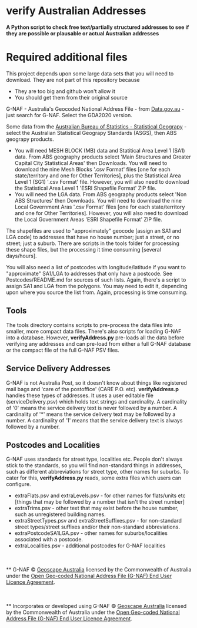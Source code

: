 # verify Australian Addresses
**A Python script to check free text/partially structured addresses to see if they are possible or plausable or actual Australian addresses**

# Required additional files
This project depends upon some large data sets that you will need to download. They are not part of this repository because
* They are too big and github won't allow it
* You should get them from their original source

G-NAF - Australia's Geocoded National Address File - from [Data.gov.au](https://data.gov.au/home) - just search for G-NAF. Select the GDA2020 version.

Some data from the [Australian Bureau of Statistics - Statistical Geograpy](https://www.abs.gov.au/statistics/statistical-geography) - select the Australian Statistical Geograpy Standards (ASGS), then ABS geograpy products.
 * You will need MESH BLOCK (MB) data and Statitical Area Level 1 (SA1) data. From ABS geography products select 'Main Structures and Greater Capital City Statistical Areas' then Downloads. You will need to download the nine Mesh Blocks '.csv Format' files [one for each state/territory and one for Other Territories], plus the Statistical Area Level 1 (SG1) '.csv Format' file. However, you will also need to download the Statistical Area Level 1 'ESRI Shapefile Format' ZIP file.
 * You will need the LGA data. From ABS geography products select 'Non ABS Structures' then Downloads. You will need to download the nine Local Government Aras '.csv Format' files [one for each state/territory and one for Other Territories].  However, you will also need to download the Local Government Areas 'ESRI Shapefile Format' ZIP file.
 
 The shapefiles are used to "approximately" geocode [assign an SA1 and LGA code] to addresses that have no house number; just a street, or no street; just a suburb. There are scripts in the tools folder for processing these shape files, but the processing it time consuming [several days/hours].

 You will also need a list of postcodes with longitude/latitude if you want to "approximate" SA1/LGA to addresses that only have a postcode. See Postcodes/README.md for sources of such lists. Again, there's a script to assign SA1 and LGA from the polygons. You may need to edit it, depending upon where you source the list from. Again, processing is time consuming.

 ## Tools
 The tools directory contains scripts to pre-process the data files into smaller, more compact data files. There's also scripts for loading G-NAF into a database. However, **verifyAddress.py** pre-loads all the data before verifying any addresses and can pre-load from either a full G-NAF database or the compact file of the full G-NAF PSV files.

 ## Service Delivery Addresses
 G-NAF is not Australia Post, so it doesn't know about things like registered mail bags and 'care of the postoffice' (CARE P.O. etc). **verifyAddress.p** handles these types of addresses. It uses a user editable file (serviceDelivery.psv) which holds text strings and cardinality. A cardinality of '0' means the service delivery text is never followed by a number. A cardinality of '*' means the service delivery text may be followed by a number. A cardinality of '1' means that the service delivery text is always followed by a number.

 ## Postcodes and Localities
 G-NAF uses standards for street type, localities etc. People don't always stick to the standards, so you will find non-standard things in addresses, such as different abbreviations for street type, other names for suburbs. To cater for this, **verifyAddress.py** reads, some extra files which users can configure.
   * extraFlats.psv and extraLevels.psv - for other names for flats/units etc [things that may be followed by a number that isn't the street number]
   * extraTrims.psv - other text that may exist before the house number, such as unregistered building names.
   * extraStreetTypes.psv and extraStreetSuffixes.psv - for non-standard street types/street suffixes and/or their non-standard abbreviations.
   * extraPostcodeSA1LGA.psv - other names for suburbs/localities associated with a postcode.
   * extraLocalities.psv - additional postcodes for G-NAF localities

   






<br><br>
  ** G-NAF © [Geoscape Australia](https://geoscape.com.au/legal/data-copyright-and-disclaimer/) licensed by the Commonwealth of Australia under the [Open Geo-coded National Address File (G-NAF) End User Licence Agreement](https://data.gov.au/dataset/ds-dga-19432f89-dc3a-4ef3-b943-5326ef1dbecc/distribution/dist-dga-09f74802-08b1-4214-a6ea-3591b2753d30/details?q=gnaf).

  
<br/><br/>
 ** Incorporates or developed using G-NAF © [Geoscape Australia](https://geoscape.com.au/legal/data-copyright-and-disclaimer/) licensed by the Commonwealth of Australia under the [Open Geo-coded National Address File (G-NAF) End User Licence Agreement](https://data.gov.au/dataset/ds-dga-19432f89-dc3a-4ef3-b943-5326ef1dbecc/distribution/dist-dga-09f74802-08b1-4214-a6ea-3591b2753d30/details?q=gnaf).
